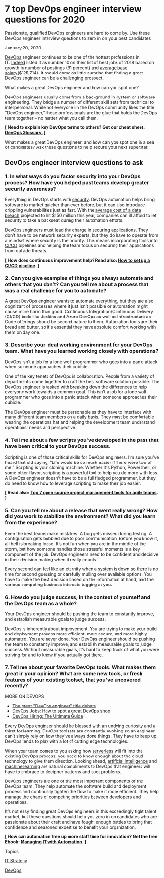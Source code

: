 # 7 top DevOps engineer interview questions for 2020

Passionate, qualified DevOps engineers are hard to come by. Use these DevOps engineer interview questions to zero in on your best candidates

January 20, 2020

[DevOps](https://enterprisersproject.com/taxonomy/term/76) engineer continues to be one of the hottest professions in IT. [Indeed](http://blog.indeed.com/2018/03/15/best-jobs-united-states/) listed it as number 10 on their list of best jobs of 2018 based on growth in number of postings (91 percent) and [average base salary](https://enterprisersproject.com/article/2019/4/devops-engineer-salary "How much does a DevOps engineer make?")($125,714). It should come as little surprise that finding a great DevOps engineer can be a challenging prospect.

What makes a great DevOps engineer and how can you spot one?

DevOps engineers usually come from a background in system or software engineering. They bridge a number of different skill sets from technical to interpersonal. While not everyone lin the DevOps community likes the title "DevOps engineer," these professionals are the glue that holds the DevOps team together – no matter what you call them.

**[ Need to explain key DevOps terms to others? Get our cheat sheet: [DevOps Glossary.](https://enterprisersproject.com/cheat-sheet-devops-glossary?intcmp=70160000000h0aXAAQ) ]**

What makes a great DevOps engineer, and how can you spot one in a sea of candidates? Ask these questions to help secure your next superstar.

## DevOps engineer interview questions to ask

### 1\. In what ways do you factor security into your DevOps process? How have you helped past teams develop greater security awareness?

Everything in DevOps starts with [security](https://enterprisersproject.com/taxonomy/term/166). DevOps automation helps bring software to market quicker than ever before, but it can also introduce crippling vulnerabilities just as fast. With the [average cost of a data breach](https://www.business2community.com/cybersecurity/how-secdevops-can-improve-your-software-and-protect-your-business-02193638) projected to hit $150 million this year, companies can ill afford to let security to take a backseat during their automation efforts.

DevOps engineers must lead the charge in securing applications. They don’t have to be network security experts, but they do have to operate from a mindset where security is the priority. This means incorporating tools into [CI/CD](https://www.redhat.com/en/topics/devops/what-is-ci-cd?intcmp=701f2000000tjyaAAA) pipelines and helping the team focus on securing their applications from outside threats.

**[ How does continuous improvement help? Read also: [How to set up a CI/CD pipeline](https://enterprisersproject.com/article/2020/1/cicd-pipeline-how-set-up?sc_cid=70160000000h0axaaq). ]**

### 2\. Can you give examples of things you always automate and others that you don’t? Can you tell me about a process that was a real challenge for you to automate?

A great DevOps engineer wants to automate everything, but they are also cognizant of processes where it just isn’t possible or automation might cause more harm than good. Continuous Integration/Continuous Delivery (CI/CD) tools like Jenkins and Azure DevOps as well as Infrastructure as Code offerings should be second nature to them. Automation tools are their bread and butter, so it's essential they have absolute comfort working with them on day one.

### 3\. Describe your ideal working environment for your DevOps team. What have you learned working closely with operations?

DevOps isn’t a job for a lone wolf programmer who goes into a panic attack when someone approaches their cubicle.

One of the key tenets of DevOps is collaboration. People from a variety of departments come together to craft the best software solution possible. The DevOps engineer is tasked with breaking down the differences to help everyone work towards a common goal. This isn’t a job for a lone wolf programmer who goes into a panic attack when someone approaches their cubicle.

The DevOps engineer must be personable as they have to interface with many different team members on a daily basis. They must be comfortable wearing the operations hat and helping the development team understand operations' needs and perspective.

### 4\. Tell me about a few scripts you’ve developed in the past that have been critical to your DevOps success.

Scripting is one of those critical skills for DevOps engineers. I’m sure you’ve heard that old saying, “Life would be so much easier if there were two of me.” Scripting is your cloning machine. Whether it's Python, Powershell, or some other flavor, scripting is a powerful tool to help you do more with less. A DevOps engineer doesn’t have to be a full fledged programmer, but they do need to know how to leverage scripting to make their job easier.

**[ Read also: [Top 7 open source project management tools for agile teams](https://opensource.com/article/18/2/agile-project-management-tools?intcmp=701f2000000tjyaAAA). ]**

### 5\. Can you tell me about a release that went really wrong? How did you work to stabilize the environment? What did you learn from the experience?

Even the best teams make mistakes. A bug gets missed during testing. A configuration gets bobbled due to poor communication. Before you know it, all hell is breaking loose. It’s not fun when you are in the middle of the storm, but how someone handles those stressful moments is a key component of the job. DevOps engineers need to be confident and decisive in their decision making when it really counts.

Every second can feel like an eternity when a system is down so there is no time for second guessing or carefully mulling over available options. You have to make the best decision based on the information at hand, and the various competing business interests tugging at you.

### 6\. How do you judge success, in the context of yourself and the DevOps team as a whole?

Your DevOps engineer should be pushing the team to constantly improve, and establish measurable goals to judge success.

DevOps is inherently about improvement. You are trying to make your build and deployment process more efficient, more secure, and more highly automated. You are never done. Your DevOps engineer should be pushing the team to constantly improve, and establish measurable goals to judge success. Without measurable goals, it’s hard to keep track of what you were striving for and to know if you actually got there.

### 7\. Tell me about your favorite DevOps tools. What makes them great in your opinion? What are some new tools, or fresh features of your existing toolset, that you’ve uncovered recently?

MORE ON DEVOPS

- [The great "DevOps engineer" title debate](https://enterprisersproject.com/article/2018/11/what-s-job-title-which-we-call-devops-engineer)
- [DevOps Jobs: How to spot a great DevOps shop](https://enterprisersproject.com/article/2017/8/devops-jobs-how-spot-great-devops-shop)
- [DevOps Hiring: The Ultimate Guide](https://enterprisersproject.com/article/2018/7/devops-hiring-ultimate-guide)

Every DevOps engineer should be blessed with an undying curiosity and a thirst for learning. DevOps toolsets are constantly evolving so an engineer can’t simply rely on how they’ve always done things. They have to keep up. DevOps tends to play with a lot of cutting edge technologies.

When your team comes to you asking how [serverless](https://enterprisersproject.com/article/2019/2/serverless-how-explain-plain-english "How to explain serverless in plain English") will fit into the existing DevOps process, you need to know enough about the cloud technology to give them direction. Looking ahead, [artificial intelligence](https://enterprisersproject.com/taxonomy/term/426) and [machine learning](https://enterprisersproject.com/taxonomy/term/346) are natural compliments to DevOps that engineers will have to embrace to decipher patterns and spot problems.

DevOps engineers are one of the most important components of the DevOps team. They help automate the software build and deployment process and continually tighten the flow to make it more efficient. They help manage the chaos of competing priorities between developers and operations.

It’s not easy finding great DevOps engineers in this exceedingly tight talent market, but these questions should help you zero in on candidates who are passionate about their craft and have fought enough battles to bring that confidence and seasoned expertise to benefit your organization.

**[ How can automation free up more staff time for innovation? Get the free Ebook: [Managing IT with Automation](https://www.redhat.com/en/engage/automated-enterprise-ebook-20171115?intcmp=701f2000000tjyaAAA). ]**

Topics

[IT Strategy](http://enterprisersproject.com/tags/it-strategy)

[DevOps](http://enterprisersproject.com/tags/devops)
